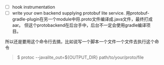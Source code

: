 - [ ] hook instrumentation
- [ ] write your own backend supplying protobuf lite service. 用protobuf-gradle-plugin在另一个module中将.proto文件编译成.java文件，最终打成aar。
但这个protobackend在后台手中，后台不一定会使用gradle编译项目。

 所以还是要用这个命令行去搞，比如说写一个脚本一个文件一个文件去执行这个命令
 > $ protoc --javalite_out=${OUTPUT_DIR} path/to/your/proto/file

